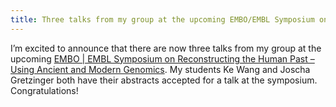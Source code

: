 ```yaml
---
title: Three talks from my group at the upcoming EMBO/EMBL Symposium on Reconstructing the Human Past
---
```


I’m excited to announce that there are now three talks from my group at the upcoming [EMBO | EMBL Symposium on Reconstructing the Human Past – Using Ancient and Modern Genomics](https://www.embo-embl-symposia.org/symposia/2019/EES19-02/speakers_organiser_gallery/index.html). My students Ke Wang and Joscha Gretzinger both have their abstracts accepted for a talk at the symposium. Congratulations!
